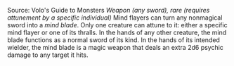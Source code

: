 Source: Volo's Guide to Monsters
*Weapon (any sword), rare (requires attunement by a specific individual)*
Mind flayers can turn any nonmagical sword into a *mind blade*. Only one creature can attune to it: either a specific mind flayer or one of its thralls. In the hands of any other creature, the mind blade functions as a normal sword of its kind. In the hands of its intended wielder, the mind blade is a magic weapon that deals an extra 2d6 psychic damage to any target it hits.